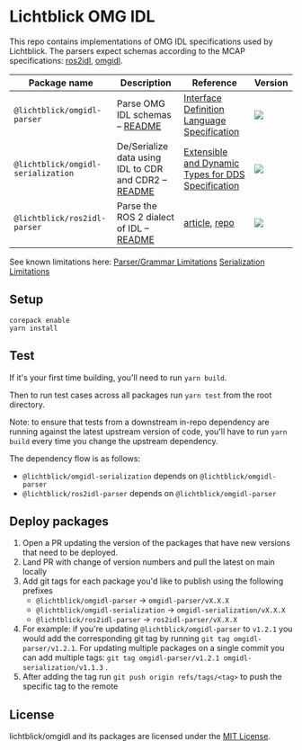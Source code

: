 # Lichtblick OMG IDL

This repo contains implementations of OMG IDL specifications used by Lichtblick. The parsers expect schemas according to the MCAP specifications: [ros2idl](https://mcap.dev/spec/registry#ros2idl), [omgidl](https://mcap.dev/spec/registry#omgidl).

| Package name                     | Description                                                                                       | Reference                                                                                                         | Version                                                                                                                      |
| -------------------------------- | ------------------------------------------------------------------------------------------------- | ----------------------------------------------------------------------------------------------------------------- | ---------------------------------------------------------------------------------------------------------------------------- |
| `@lichtblick/omgidl-parser`        | Parse OMG IDL schemas – [README](./packages//omgidl-parser/README.md)                             | [Interface Definition Language Specification](https://www.omg.org/spec/IDL/4.2/PDF)                               | [![](https://shields.io/npm/v/@lichtblick/omgidl-parser)](https://www.npmjs.com/package/@lichtblick/omgidl-parser)               |
| `@lichtblick/omgidl-serialization` | De/Serialize data using IDL to CDR and CDR2 – [README](./packages/omgidl-serialization/README.md) | [Extensible and Dynamic Types for DDS Specification](https://www.omg.org/spec/DDS-XTypes/1.3/PDF)                 | [![](https://shields.io/npm/v/@lichtblick/omgidl-serialization)](https://www.npmjs.com/package/@lichtblick/omgidl-serialization) |
| `@lichtblick/ros2idl-parser`       | Parse the ROS 2 dialect of IDL – [README](./packages/ros2idl-parser/README.md)                    | [article](https://design.ros2.org/articles/idl_interface_definition.html), [repo](https://github.com/ros2/rosidl) | [![](https://shields.io/npm/v/@lichtblick/ros2idl-parser)](https://www.npmjs.com/package/@lichtblick/ros2idl-parser)             |

See known limitations here:
[Parser/Grammar Limitations](./packages/omgidl-parser/README.md#omg-idl-subset-support)
[Serialization Limitations](./packages/omgidl-serialization/README.md#known-limitations)

## Setup

```
corepack enable
yarn install
```

## Test

If it's your first time building, you'll need to run `yarn build`.

Then to run test cases across all packages run `yarn test` from the root directory.

Note: to ensure that tests from a downstream in-repo dependency are running against the latest upstream version of code, you'll have to run `yarn build` every time you change the upstream dependency.

The dependency flow is as follows:

- `@lichtblick/omgidl-serialization` depends on `@lichtblick/omgidl-parser`
- `@lichtblick/ros2idl-parser` depends on `@lichtblick/omgidl-parser`

## Deploy packages

1. Open a PR updating the version of the packages that have new versions that need to be deployed.
2. Land PR with change of version numbers and pull the latest on main locally
3. Add git tags for each package you'd like to publish using the following prefixes
   - `@lichtblick/omgidl-parser` -> `omgidl-parser/vX.X.X`
   - `@lichtblick/omgidl-serialization` -> `omgidl-serialization/vX.X.X`
   - `@lichtblick/ros2idl-parser` -> `ros2idl-parser/vX.X.X`
4. For example: if you're updating `@lichtblick/omgidl-parser` to `v1.2.1` you would add the corresponding git tag by running `git tag omgidl-parser/v1.2.1`. For updating multiple packages on a single commit you can add multiple tags: `git tag omgidl-parser/v1.2.1 omgidl-serialization/v1.1.3` .
5. After adding the tag run `git push origin refs/tags/<tag>` to push the specific tag to the remote


## License

lichtblick/omgidl and its packages are licensed under the [MIT License](https://opensource.org/licenses/MIT).
